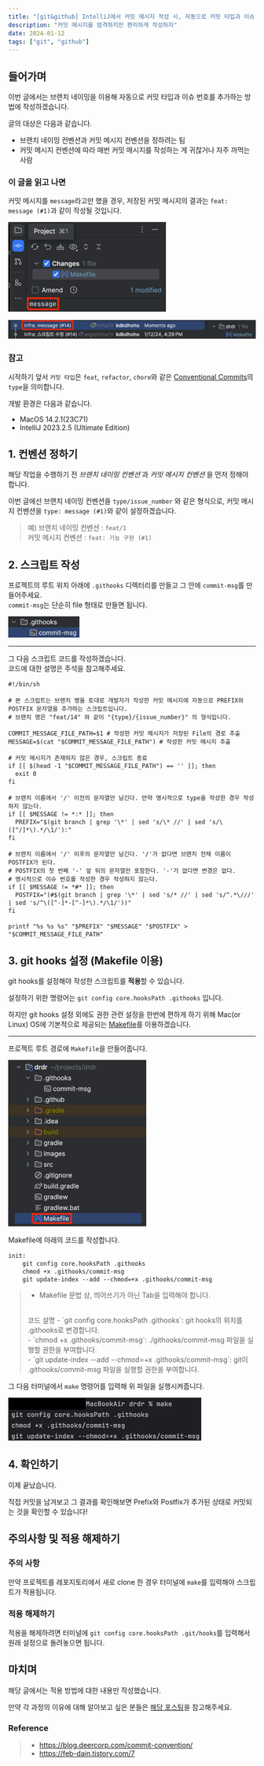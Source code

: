 ```yaml
---
title: "[git&github] IntelliJ에서 커밋 메시지 작성 시, 자동으로 커밋 타입과 이슈 번호 추가하기"
description: "커밋 메시지를 엄격하지만 편리하게 작성하자"
date: 2024-01-12
tags: ["git", "github"]
---
```


## 들어가며

이번 글에서는 브랜치 네이밍을 이용해 자동으로 커밋 타입과 이슈 번호를 추가하는 방법에 작성하겠습니다.

글의 대상은 다음과 같습니다.

- 브랜치 네이밍 컨벤션과 커밋 메시지 컨벤션을 정하려는 팀
- 커밋 메시지 컨벤션에 따라 매번 커밋 메시지를 작성하는 게 귀찮거나 자주 까먹는 사람

### 이 글을 읽고 나면

커밋 메시지를 `message`라고만 했을 경우, 저장된 커밋 메시지의 결과는 `feat: message (#1)`과 같이 작성될 것입니다.

![커밋할 때](before.png)

![커밋 이후 결과](after.png)

### 참고

시작하기 앞서 `커밋 타입`은 `feat`, `refactor`, `chore`와 같은 [Conventional Commits](https://www.conventionalcommits.org/en/v1.0.0/)의 `type`을 의미합니다.

개발 환경은 다음과 같습니다.

- MacOS 14.2.1(23C71)
- IntelliJ 2023.2.5 (Ultimate Edition)

## 1. 컨벤션 정하기

해당 작업을 수행하기 전 _브랜치 네이밍 컨벤션_ 과 _커밋 메시지 컨벤션_ 을 먼저 정해야 합니다.

이번 글에선 브랜치 네이밍 컨벤션을 `type/issue_number` 와 같은 형식으로, 커밋 메시지 컨벤션을 `type: message (#1)`와 같이 설정하겠습니다.<br>
> 예) 브랜치 네이밍 컨벤션 : `feat/1`<br>
> 커밋 메시지 컨벤션 : `feat: 기능 구현 (#1)`

## 2. 스크립트 작성

프로젝트의 루트 위치 아래에 `.githooks` 디렉터리를 만들고 그 안에 `commit-msg`를 만들어주세요.<br>
`commit-msg`는 단순히 file 형태로 만들면 됩니다.

![스크립트 경로](script_path.png)

---

그 다음 스크립트 코드를 작성하겠습니다.<br>
코드에 대한 설명은 주석을 참고해주세요.

```shell
#!/bin/sh

# 본 스크립트는 브랜치 명을 토대로 개발자가 작성한 커밋 메시지에 자동으로 PREFIX와 POSTFIX 문자열을 추가하는 스크립트입니다.
# 브랜치 명은 "feat/14" 와 같이 "{type}/{issue_number}" 의 형식입니다.

COMMIT_MESSAGE_FILE_PATH=$1 # 작성한 커밋 메시지가 저장된 File의 경로 추출
MESSAGE=$(cat "$COMMIT_MESSAGE_FILE_PATH") # 작성한 커밋 메시지 추출

# 커밋 메시지가 존재하지 않은 경우, 스크립트 종료
if [[ $(head -1 "$COMMIT_MESSAGE_FILE_PATH") == '' ]]; then
  exit 0
fi

# 브랜치 이름에서 '/' 이전의 문자열만 남긴다. 만약 명시적으로 type을 작성한 경우 작성하지 않는다.
if [[ $MESSAGE != *:* ]]; then
  PREFIX="$(git branch | grep '\*' | sed 's/\* //' | sed 's/\([^/]*\).*/\1/'):"
fi

# 브랜치 이름에서 '/' 이후의 문자열만 남긴다. '/'가 없다면 브랜치 전체 이름이 POSTFIX가 된다.
# POSTFIX의 첫 번째 '-' 앞 뒤의 문자열만 포함한다. '-'가 없다면 변경은 없다.
# 명시적으로 이슈 번호를 작성한 경우 작성하지 않는다.
if [[ $MESSAGE != *#* ]]; then
  POSTFIX="(#$(git branch | grep '\*' | sed 's/* //' | sed 's/^.*\///' | sed 's/^\([^-]*-[^-]*\).*/\1/'))"
fi

printf "%s %s %s" "$PREFIX" "$MESSAGE" "$POSTFIX" > "$COMMIT_MESSAGE_FILE_PATH"
```

## 3. git hooks 설정 (Makefile 이용)

git hooks를 설정해야 작성한 스크립트를 **적용**할 수 있습니다.

설정하기 위한 명령어는 `git config core.hooksPath .githooks` 입니다.

하지만 git hooks 설정 외에도 권한 관련 설정을 한번에 편하게 하기 위해 Mac(or Linux) OS에 기본적으로 제공되는 [Makefile](https://www.gnu.org/software/make/)를 이용하겠습니다.

---

프로젝트 루트 경로에 `Makefile`을 만들어줍니다.

![Makefile 위치](Makefile.png)

Makefile에 아래의 코드를 작성합니다.

```shell
init:
	git config core.hooksPath .githooks
	chmod +x .githooks/commit-msg
	git update-index --add --chmod=+x .githooks/commit-msg
```

> - Makefile 문법 상, 띄어쓰기가 아닌 Tab을 입력해야 합니다.<br>
> <br>
> 코드 설명
> - `git config core.hooksPath .githooks`: git hooks의 위치를 .githooks로 변경합니다.<br>
> - `chmod +x .githooks/commit-msg`: ./githooks/commit-msg 파일을 실행할 권한을 부여합니다.<br>
> - `git update-index --add --chmod=+x .githooks/commit-msg`: git이 .githooks/commit-msg 파일을 실행할 권한을 부여합니다.
> 

그 다음 터미널에서 `make` 명령어를 입력해 위 파일을 실행시켜줍니다.

![결과](result_after_make.png)

## 4. 확인하기

이제 끝났습니다.

직접 커밋을 남겨보고 그 결과를 확인해보면 Prefix와 Postfix가 추가된 상태로 커밋되는 것을 확인할 수 있습니다!

## 주의사항 및 적용 해제하기

### 주의 사항

만약 프로젝트를 레포지토리에서 새로 clone 한 경우 터미널에 `make`를 입력해야 스크립트가 적용됩니다.

### 적용 해제하기

적용을 해제하려면 터미널에 `git config core.hooksPath .git/hooks`를 입력해서 원래 설정으로 돌려놓으면 됩니다.

## 마치며

해당 글에서는 적용 방법에 대한 내용만 작성했습니다.

만약 각 과정의 이유에 대해 알아보고 싶은 분들은 [해당 포스팅](https://blog.deercorp.com/commit-convention/)을 참고해주세요.

### Reference
> - https://blog.deercorp.com/commit-convention/
> - https://feb-dain.tistory.com/7